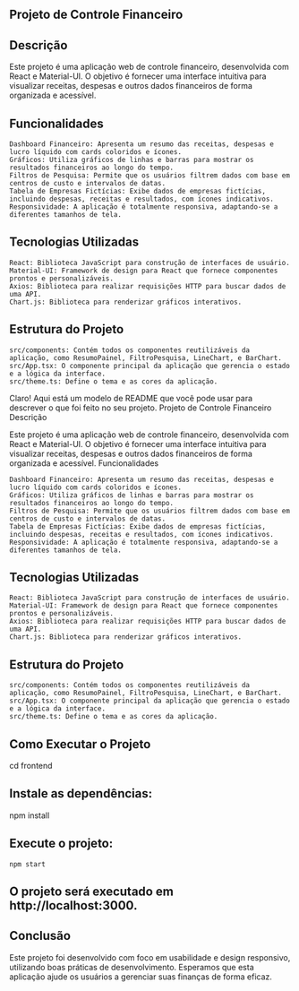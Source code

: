 ## Projeto de Controle Financeiro

## Descrição

Este projeto é uma aplicação web de controle financeiro, desenvolvida com React e Material-UI. O objetivo é fornecer uma interface intuitiva para visualizar receitas, despesas e outros dados financeiros de forma organizada e acessível.


## Funcionalidades

    Dashboard Financeiro: Apresenta um resumo das receitas, despesas e lucro líquido com cards coloridos e ícones.
    Gráficos: Utiliza gráficos de linhas e barras para mostrar os resultados financeiros ao longo do tempo.
    Filtros de Pesquisa: Permite que os usuários filtrem dados com base em centros de custo e intervalos de datas.
    Tabela de Empresas Fictícias: Exibe dados de empresas fictícias, incluindo despesas, receitas e resultados, com ícones indicativos.
    Responsividade: A aplicação é totalmente responsiva, adaptando-se a diferentes tamanhos de tela.


## Tecnologias Utilizadas

    React: Biblioteca JavaScript para construção de interfaces de usuário.
    Material-UI: Framework de design para React que fornece componentes prontos e personalizáveis.
    Axios: Biblioteca para realizar requisições HTTP para buscar dados de uma API.
    Chart.js: Biblioteca para renderizar gráficos interativos.

## Estrutura do Projeto

    src/components: Contém todos os componentes reutilizáveis da aplicação, como ResumoPainel, FiltroPesquisa, LineChart, e BarChart.
    src/App.tsx: O componente principal da aplicação que gerencia o estado e a lógica da interface.
    src/theme.ts: Define o tema e as cores da aplicação.

Claro! Aqui está um modelo de README que você pode usar para descrever o que foi feito no seu projeto.
Projeto de Controle Financeiro
Descrição

Este projeto é uma aplicação web de controle financeiro, desenvolvida com React e Material-UI. O objetivo é fornecer uma interface intuitiva para visualizar receitas, despesas e outros dados financeiros de forma organizada e acessível.
Funcionalidades

    Dashboard Financeiro: Apresenta um resumo das receitas, despesas e lucro líquido com cards coloridos e ícones.
    Gráficos: Utiliza gráficos de linhas e barras para mostrar os resultados financeiros ao longo do tempo.
    Filtros de Pesquisa: Permite que os usuários filtrem dados com base em centros de custo e intervalos de datas.
    Tabela de Empresas Fictícias: Exibe dados de empresas fictícias, incluindo despesas, receitas e resultados, com ícones indicativos.
    Responsividade: A aplicação é totalmente responsiva, adaptando-se a diferentes tamanhos de tela.

## Tecnologias Utilizadas

    React: Biblioteca JavaScript para construção de interfaces de usuário.
    Material-UI: Framework de design para React que fornece componentes prontos e personalizáveis.
    Axios: Biblioteca para realizar requisições HTTP para buscar dados de uma API.
    Chart.js: Biblioteca para renderizar gráficos interativos.

## Estrutura do Projeto

    src/components: Contém todos os componentes reutilizáveis da aplicação, como ResumoPainel, FiltroPesquisa, LineChart, e BarChart.
    src/App.tsx: O componente principal da aplicação que gerencia o estado e a lógica da interface.
    src/theme.ts: Define o tema e as cores da aplicação.

## Como Executar o Projeto

cd frontend

## Instale as dependências:

npm install

## Execute o projeto:

    npm start

## O projeto será executado em http://localhost:3000.

## Conclusão

Este projeto foi desenvolvido com foco em usabilidade e design responsivo, utilizando boas práticas de desenvolvimento. Esperamos que esta aplicação ajude os usuários a gerenciar suas finanças de forma eficaz.